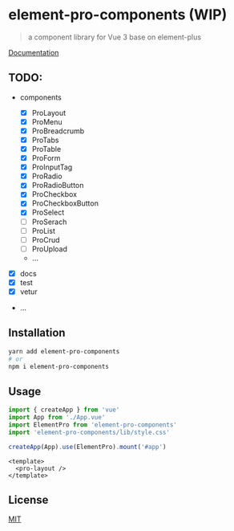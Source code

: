 # element-pro-components (WIP)

> a component library for Vue 3 base on element-plus

[Documentation](https://tolking.github.io/element-pro-components)

## TODO:

- components

  - [x] ProLayout
  - [x] ProMenu
  - [x] ProBreadcrumb
  - [x] ProTabs
  - [x] ProTable
  - [x] ProForm
  - [x] ProInputTag
  - [x] ProRadio
  - [x] ProRadioButton
  - [x] ProCheckbox
  - [x] ProCheckboxButton
  - [x] ProSelect
  - [ ] ProSerach
  - [ ] ProList
  - [ ] ProCrud
  - [ ] ProUpload
  - ...

- [x] docs
- [x] test
- [x] vetur
- ...

## Installation

```sh
yarn add element-pro-components
# or
npm i element-pro-components
```

## Usage

```js
import { createApp } from 'vue'
import App from './App.vue'
import ElementPro from 'element-pro-components'
import 'element-pro-components/lib/style.css'

createApp(App).use(ElementPro).mount('#app')
```

```vue
<template>
  <pro-layout />
</template>
```

## License

[MIT](http://opensource.org/licenses/MIT)
